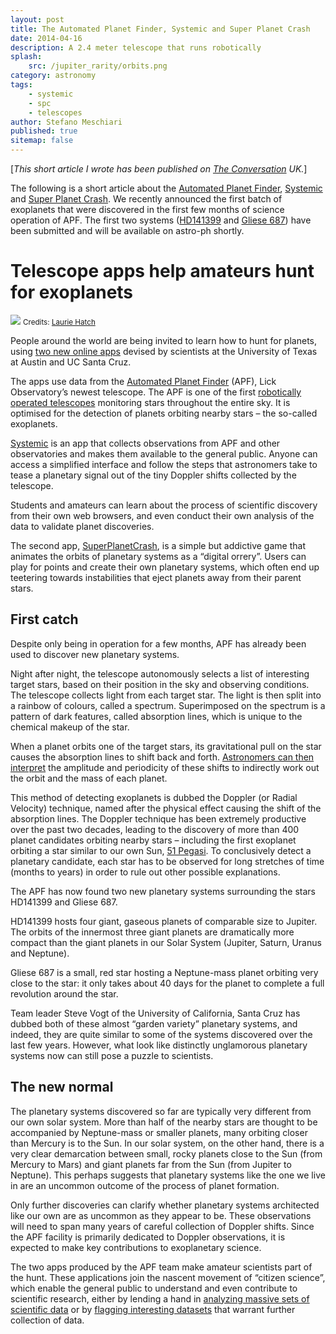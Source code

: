 ```yaml
---
layout: post
title: The Automated Planet Finder, Systemic and Super Planet Crash
date: 2014-04-16
description: A 2.4 meter telescope that runs robotically
splash:
    src: /jupiter_rarity/orbits.png
category: astronomy
tags:
    - systemic
    - spc
    - telescopes
author: Stefano Meschiari
published: true
sitemap: false
---
```


[<em>This short article I wrote has been published on <a href="https://theconversation.com/telescope-apps-help-amateurs-hunt-for-exoplanets-24925" target="_blank">The Conversation</a>  UK.</em>]

The following is a short article about the <a href="http://news.ucsc.edu/2014/03/apf-telescope.html" target="_blank">Automated Planet Finder</a>, <a href="/systemic-live" target="_blank">Systemic</a> and <a href="/spc" target="_blank">Super Planet Crash</a>. We recently announced the first batch of exoplanets that were discovered in the first few months of science operation of APF. The first two systems (<a href="http://www.oklo.org/HD141399.pdf" target="_blank">HD141399</a> and <a href="http://www.oklo.org/GL687.pdf" target="_blank">Gliese 687</a>) have been submitted and will be available on astro-ph shortly.

<!--more-->
<h1>Telescope apps help amateurs hunt for exoplanets</h1>
<img src="https://62e528761d0685343e1c-f3d1b99a743ffa4142d9d7f1978d9686.ssl.cf2.rackcdn.com/files/45886/width668/q5bhnrtr-1396989823.jpg">
<small>Credits: <a href="https://www.lauriehatch.com" target="_blank">Laurie Hatch</a></small>

People around the world are being invited to learn how to hunt for planets, using <a href="http://mcdonaldobservatory.org/news/releases/2014/04/07">two new online apps</a> devised by scientists at the University of Texas at Austin and UC Santa Cruz.

The apps use data from the <a href="http://news.ucsc.edu/2014/03/apf-telescope.html">Automated Planet Finder</a> (APF), Lick Observatory’s newest telescope. The APF is one of the first <a href="http://arxiv.org/abs/1402.6684">robotically operated telescopes</a> monitoring stars throughout the entire sky. It is optimised for the detection of planets orbiting nearby stars – the so-called exoplanets.

<a href="http://www.stefanom.org/systemic-live/">Systemic</a> is an app that collects observations from APF and other observatories and makes them available to the general public. Anyone can access a simplified interface and follow the steps that astronomers take to tease a planetary signal out of the tiny Doppler shifts collected by the telescope.

Students and amateurs can learn about the process of scientific discovery from their own web browsers, and even conduct their own analysis of the data to validate planet discoveries.

The second app, <a href="http://www.stefanom.org/spc">SuperPlanetCrash</a>, is a simple but addictive game that animates the orbits of planetary systems as a “digital orrery”. Users can play for points and create their own planetary systems, which often end up teetering towards instabilities that eject planets away from their parent stars.
<h2>First catch</h2>
Despite only being in operation for a few months, APF has already been used to discover new planetary systems.

Night after night, the telescope autonomously selects a list of interesting target stars, based on their position in the sky and observing conditions. The telescope collects light from each target star. The light is then split into a rainbow of colours, called a spectrum. Superimposed on the spectrum is a pattern of dark features, called absorption lines, which is unique to the chemical makeup of the star.

When a planet orbits one of the target stars, its gravitational pull on the star causes the absorption lines to shift back and forth. <a href="https://www.youtube.com/watch?v=ElU7r4AwUug">Astronomers can then interpret</a> the amplitude and periodicity of these shifts to indirectly work out the orbit and the mass of each planet.

This method of detecting exoplanets is dubbed the Doppler (or Radial Velocity) technique, named after the physical effect causing the shift of the absorption lines. The Doppler technique has been extremely productive over the past two decades, leading to the discovery of more than 400 planet candidates orbiting nearby stars – including the first exoplanet orbiting a star similar to our own Sun, <a href="http://www.bbc.co.uk/science/space/universe/key_places/51_pegasi">51 Pegasi</a>. To conclusively detect a planetary candidate, each star has to be observed for long stretches of time (months to years) in order to rule out other possible explanations.

The APF has now found two new planetary systems surrounding the stars HD141399 and Gliese 687.

HD141399 hosts four giant, gaseous planets of comparable size to Jupiter. The orbits of the innermost three giant planets are dramatically more compact than the giant planets in our Solar System (Jupiter, Saturn, Uranus and Neptune).

Gliese 687 is a small, red star hosting a Neptune-mass planet orbiting very close to the star: it only takes about 40 days for the planet to complete a full revolution around the star.

Team leader Steve Vogt of the University of California, Santa Cruz has dubbed both of these almost “garden variety” planetary systems, and indeed, they are quite similar to some of the systems discovered over the last few years. However, what look like distinctly unglamorous planetary systems now can still pose a puzzle to scientists.
<h2>The new normal</h2>
The planetary systems discovered so far are typically very different from our own solar system. More than half of the nearby stars are thought to be accompanied by Neptune-mass or smaller planets, many orbiting closer than Mercury is to the Sun. In our solar system, on the other hand, there is a very clear demarcation between small, rocky planets close to the Sun (from Mercury to Mars) and giant planets far from the Sun (from Jupiter to Neptune). This perhaps suggests that planetary systems like the one we live in are an uncommon outcome of the process of planet formation.

Only further discoveries can clarify whether planetary systems architected like our own are as uncommon as they appear to be. These observations will need to span many years of careful collection of Doppler shifts. Since the APF facility is primarily dedicated to Doppler observations, it is expected to make key contributions to exoplanetary science.

The two apps produced by the APF team make amateur scientists part of the hunt. These applications join the nascent movement of “citizen science”, which enable the general public to understand and even contribute to scientific research, either by lending a hand in <a href="http://www.planethunters.org">analyzing massive sets of scientific data</a> or by <a href="http://www.milkywayproject.org">flagging interesting datasets</a> that warrant further collection of data.
